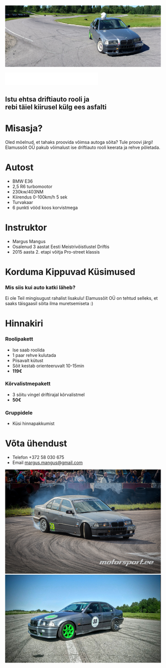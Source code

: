 <div class="hero text-white">

![profile image](images/img1.jpg)

![logo](images/elamussoit.png)

## Istu ehtsa driftiauto rooli ja<br/>rebi täiel kiirusel külg ees asfalti

</div>

# Misasja?

Oled mõelnud, et tahaks proovida võimsa autoga sõita? Tule proovi järgi! Elamussõit OÜ pakub võimalust ise driftiauto rooli keerata ja rehve põletada.

# Autost

- BMW E36
- 2,5 R6 turbomootor
- 230kw/403NM
- Kiirendus 0-100km/h 5 sek
- Turvakaar
- 6 punkti vööd koos korvistmega

# Instruktor

- Margus Mangus
- Osalenud 3 aastat Eesti Meistrivõistlustel Driftis
- 2015 aasta 2. etapi võitja Pro-street klassis

# Korduma Kippuvad Küsimused

### Mis siis kui auto katki läheb?

Ei ole Teil mingisugust rahalist lisakulu! Elamussõit OÜ on tehtud selleks, et saaks täisgaasil sõita ilma muretsemiseta :)

# Hinnakiri

### Roolipakett

- Ise saab roolida
- 1 paar rehve kulutada
- Piisavalt kütust
- Sõit kestab orienteeruvalt 10-15min
- **119€**

### Kõrvalistmepakett

- 3 sõitu vingel driftirajal kõrvalistmel
- **50€**

### Gruppidele

- Küsi hinnapakkumist

# Võta ühendust

- Telefon +372 58 030 675
- Email margus.mangus@gmail.com

![pilt2](images/img3.jpg)
![pilt1](images/img2.jpg)

